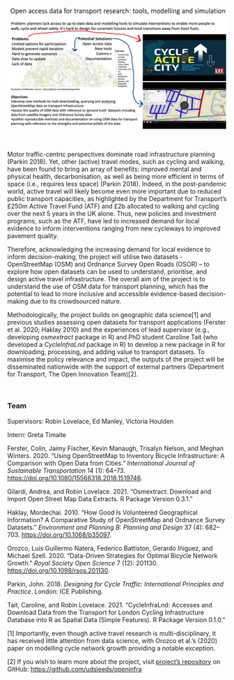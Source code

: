 ![Robin Lovelace, 2021](man/figures/feature_image.png)

<br>

Motor traffic-centric perspectives dominate road infrastructure planning
(Parkin 2018). Yet, other (active) travel modes, such as cycling and
walking, have been found to bring an array of benefits: improved mental
and physical health, decarbonisation, as well as being more efficient in
terms of space (i.e., requires less space) (Parkin 2018). Indeed, in the
post-pandemic world, active travel will likely become even more
important due to reduced public transport capacities, as highlighted by
the Department for Transport’s £250m Active Travel Fund (ATF) and £2b
allocated to walking and cycling over the next 5 years in the UK alone.
Thus, new policies and investment programs, such as the ATF, have led to
increased demand for local evidence to inform interventions ranging from
new cycleways to improved pavement quality.

Therefore, acknowledging the increasing demand for local evidence to
inform decision-making, the project will utilise two datasets -
OpenStreetMap (OSM) and Ordnance Survey Open Roads (OSOR) – to explore
how open datasets can be used to understand, prioritise, and design
active travel infrastructure. The overall aim of the project is to
understand the use of OSM data for transport planning, which has the
potential to lead to more inclusive and accessible evidence-based
decision-making due to its crowdsourced nature.

Methodologically, the project builds on geographic data science[1] and
previous studies assessing open datasets for transport applications
(Ferster et al. 2020; Haklay 2010) and the experiences of lead
supervisor (e.g., developing *osmextract* package in R) and PhD student
Caroline Tait (who developed a *CycleInfraLnd* package in R) to develop
a new package in R for downloading, processing, and adding value to
transport datasets. To maximise the policy relevance and impact, the
outputs of the project will be disseminated nationwide with the support
of external partners (Department for Transport, The Open Innovation
Team)[2].

<br>

### Team

Supervisors: Robin Lovelace, Ed Manley, Victoria Houlden

Intern: Greta Timaite

Ferster, Colin, Jaimy Fischer, Kevin Manaugh, Trisalyn Nelson, and
Meghan Winters. 2020. “Using OpenStreetMap to Inventory Bicycle
Infrastructure: A Comparison with Open Data from Cities.” *International
Journal of Sustainable Transportation* 14 (1): 64–73.
<https://doi.org/10.1080/15568318.2018.1519746>.

Gilardi, Andrea, and Robin Lovelace. 2021. “Osmextract: Download and
Import Open Street Map Data Extracts. R Package Version 0.3.1.”

Haklay, Mordechai. 2010. “How Good Is Volunteered Geographical
Information? A Comparative Study of OpenStreetMap and Ordnance Survey
Datasets.” *Environment and Planning B: Planning and Design* 37 (4):
682–703. <https://doi.org/10.1068/b35097>.

Orozco, Luis Guillermo Natera, Federico Battiston, Gerardo Iñiguez, and
Michael Szell. 2020. “Data-Driven Strategies for Optimal Bicycle Network
Growth.” *Royal Society Open Science* 7 (12): 201130.
<https://doi.org/10.1098/rsos.201130>.

Parkin, John. 2018. *Designing for Cycle Traffic: International
Principles and Practice*. London: ICE Publishing.

Tait, Caroline, and Robin Lovelace. 2021. “CycleInfraLnd: Accesses and
Download Data from the Transport for London Cycling Infrastructure
Database into R as Spatial Data (Simple Features). R Package Version
0.1.0.”

[1] Importantly, even though active travel research is
multi-disciplinary, it has received little attention from data science,
with Orozco et al.’s (2020) paper on modelling cycle network growth
providing a notable exception.

[2] If you wish to learn more about the project, visit [project’s
repository](https://github.com/udsleeds/openinfra) on GitHub:
<https://github.com/udsleeds/openinfra>
